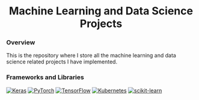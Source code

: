 <h1 align="center">
Machine Learning and Data Science Projects

### Overview
This is the repository where I store all the machine learning and data science related projects I have implemented.

<!-- Typing SVG by DenverCoder1 - https://github.com/DenverCoder1/readme-typing-svg -->
<p align="center">
 

  
### Frameworks and Libraries

<p>
    <a href="#"><img alt="Keras" src="https://img.shields.io/badge/Keras-D00000.svg?style=for-the-badge&logo=Keras&logoColor=white"></a>
    <a href="#"><img alt="PyTorch" src="https://img.shields.io/badge/PyTorch-EE4C2C.svg?style=for-the-badge&logo=PyTorch&logoColor=white"></a>
    <a href="#"><img alt="TensorFlow" src="https://img.shields.io/badge/TensorFlow-FF6F00.svg?style=for-the-badge&logo=TensorFlow&logoColor=white"></a>
    <a href="#"><img alt="Kubernetes" src="https://img.shields.io/badge/Kubernetes-326CE5.svg?style=for-the-badge&logo=Kubernetes&logoColor=white"></a>
    <a href="#"><img alt="scikit-learn" src="https://img.shields.io/badge/scikit--learn-%23F7931E.svg?style=for-the-badge&logo=scikit-learn&logoColor=white"></a>
